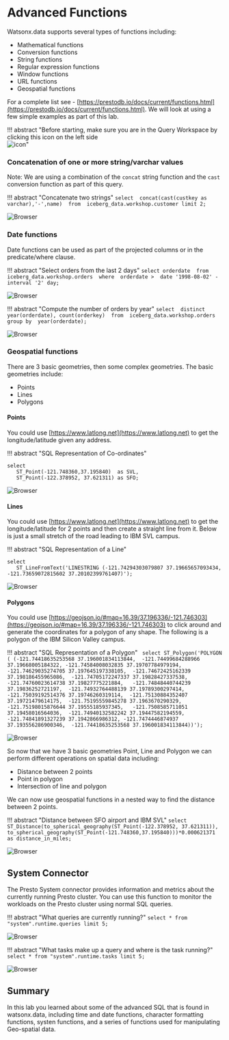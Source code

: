 # Advanced Functions

Watsonx.data supports several types of functions including:

   * Mathematical functions
   * Conversion functions
   * String functions
   * Regular expression functions
   * Window functions
   * URL functions
   * Geospatial functions 

For a complete list see - [https://prestodb.io/docs/current/functions.html](https://prestodb.io/docs/current/functions.html). We will look at using a few simple examples as part of this lab.

!!! abstract "Before starting, make sure you are in the Query Workspace by clicking this icon on the left side<br>![icon](wxd-images/watsonx-workspace-icon.png)"

### Concatenation of one or more string/varchar values

Note: We are using a combination of the `concat` string function and the `cast` conversion function as part of this query.

!!! abstract "Concatenate two strings"
      ```
      select 
         concat(cast(custkey as varchar),'-',name) 
      from 
         iceberg_data.workshop.customer
      limit 2;
      ```

![Browser](wxd-images/watsonx-sql-concat.png)

### Date functions

Date functions can be used as part of the projected columns or in the predicate/where clause.

!!! abstract "Select orders from the last 2 days"
      ```
      select
         orderdate 
      from 
         iceberg_data.workshop.orders 
      where 
         orderdate >  date '1998-08-02' - interval '2' day;
      ```

![Browser](wxd-images/watsonx-sql-dates.png)

!!! abstract "Compute the number of orders by year"
      ```
      select 
         distinct year(orderdate), count(orderkey) 
      from 
         iceberg_data.workshop.orders 
      group by 
         year(orderdate);
      ```

![Browser](wxd-images/watsonx-sql-orders-years.png)
 
### Geospatial functions

There are 3 basic geometries, then some complex geometries. The basic geometries include:

   * Points
   * Lines
   * Polygons

#### Points

You could use [https://www.latlong.net](https://www.latlong.net) to get the longitude/latitude given any address.

!!! abstract "SQL Representation of Co-ordinates"
   ```
   select 
      ST_Point(-121.748360,37.195840)  as SVL, 
      ST_Point(-122.378952, 37.621311) as SFO;
   ```

![Browser](wxd-images/watsonx-sql-points.png)

#### Lines

You could use [https://www.latlong.net](https://www.latlong.net) to get the longitude/latitude for 2 points and then create a straight line from it. Below is just a small stretch of the road leading to IBM SVL campus.

!!! abstract "SQL Representation of a Line"
   ```
   select 
      ST_LineFromText('LINESTRING (-121.74294303079807 37.19665657093434, -121.73659072815602 37.20102399761407)');
   ```
![Browser](wxd-images/watsonx-sql-lines.png)
 
#### Polygons

You could use [https://geojson.io/#map=16.39/37.196336/-121.746303](https://geojson.io/#map=16.39/37.196336/-121.746303) to click around and generate the coordinates for a polygon of any shape. The following is a polygon of the IBM Silicon Valley campus.

!!! abstract "SQL Representation of a Polygon"
      ``` 
      select ST_Polygon('POLYGON (
         (-121.74418635253568 37.196001834113844, 
         -121.74499684288966 37.19668005184322,
         -121.74584008032835 37.19707784979194,  
         -121.74629035274705 37.197645197338105, 
         -121.74672425162339 37.198186455965086, 
         -121.74705172247337 37.19828427337538, 
         -121.74760023614738 37.19827775221884,  
         -121.74848440744239 37.19836252721197, 
         -121.74932764488139 37.19789300297414,  
         -121.75039192514376 37.19746260319114, 
         -121.75130884352407 37.19721479614175, 
         -121.75195559845278 37.1963670290329, 
         -121.75198015876644 37.19555185937345,  
         -121.7508585711051 37.19458016564036, 
         -121.74940132582242 37.19447582194559,  
         -121.74841891327239 37.1942866986312,
         -121.7474446874937 37.193556286900346, 
         -121.74418635253568 37.196001834113844))');
      ```

![Browser](wxd-images/watsonx-sql-polygon.png)

So now that we have 3 basic geometries Point, Line and Polygon we can perform different operations on spatial data including:

   * Distance between 2 points
   * Point in polygon
   * Intersection of line and polygon

We can now use geospatial functions in a nested way to find the distance between 2 points.   

!!! abstract "Distance between SFO airport and IBM SVL"
      ```
      select 
         ST_Distance(to_spherical_geography(ST_Point(-122.378952, 37.621311)), 
         to_spherical_geography(ST_Point(-121.748360,37.195840)))*0.000621371 as distance_in_miles;
      ```

![Browser](wxd-images/watsonx-sql-distance.png)

## System Connector

The Presto System connector provides information and metrics about the currently running Presto cluster. You can use this function to monitor the workloads on the Presto cluster using normal SQL queries.

!!! abstract "What queries are currently running?"
      ```
      select * from "system".runtime.queries limit 5;
      ```

![Browser](wxd-images/watsonx-sql-queries.png)


!!! abstract "What tasks make up a query and where is the task running?"
      ```
      select * from "system".runtime.tasks limit 5;
      ```

![Browser](wxd-images/watsonx-sql-tasks.png)


## Summary

In this lab you learned about some of the advanced SQL that is found in watsonx.data, including time and date functions, character formatting functions, systen functions, and a series of functions used for manipulating Geo-spatial data.

